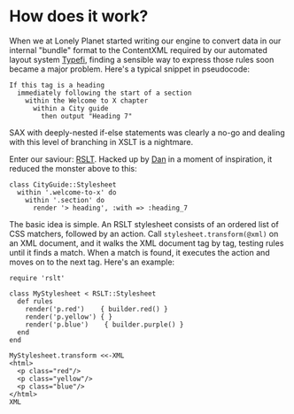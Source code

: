 # How does it work?

When we at Lonely Planet started writing our engine to convert data in our internal "bundle" format to the ContentXML required by our automated layout system [Typefi](http://www.typefi.com), finding a sensible way to express those rules soon became a major problem.  Here's a typical snippet in pseudocode:

    If this tag is a heading
      immediately following the start of a section
        within the Welcome to X chapter
          within a City guide
            then output "Heading 7"

SAX with deeply-nested if-else statements was clearly a no-go and dealing with this level of branching in XSLT is a nightmare.

Enter our saviour: [RSLT](https://github.com/DanielHeath/rslt).  Hacked up by [Dan](https://github.com/DanielHeath) in a moment of inspiration, it reduced the monster above to this:

    class CityGuide::Stylesheet
      within '.welcome-to-x' do
        within '.section' do
          render '> heading', :with => :heading_7

The basic idea is simple. An RSLT stylesheet consists of an ordered list of CSS matchers, followed by an action.  Call `stylesheet.transform(@xml)` on an XML document, and it walks the XML document tag by tag, testing rules until it finds a match.  When a match is found, it executes the action and moves on to the next tag.  Here's an example:

    require 'rslt'
    
    class MyStylesheet < RSLT::Stylesheet
      def rules
        render('p.red')    { builder.red() }
        render('p.yellow') { }
        render('p.blue')    { builder.purple() }
      end
    end

	MyStylesheet.transform <<-XML
    <html>
      <p class="red"/>
      <p class="yellow"/>
      <p class="blue"/>
    </html>
    XML
    
    
  

